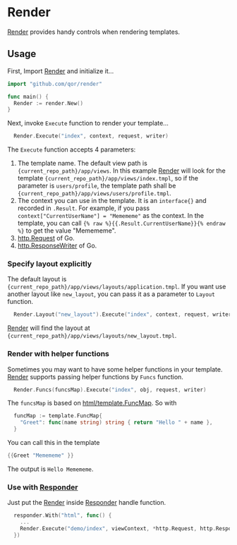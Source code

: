 # Render

[Render](https://github.com/qor/render) provides handy controls when rendering templates.

## Usage

First, Import [Render](https://github.com/qor/render) and initialize it...

```go
import "github.com/qor/render"

func main() {
  Render := render.New()
}
```

Next, invoke `Execute` function to render your template...

```go
  Render.Execute("index", context, request, writer)
```

The `Execute` function accepts 4 parameters:

1. The template name. The default view path is `{current_repo_path}/app/views`. In this example [Render](https://github.com/qor/render) will look for the template `{current_repo_path}/app/views/index.tmpl`, so if the parameter is `users/profile`, the template path shall be `{current_repo_path}/app/views/users/profile.tmpl`.
2. The context you can use in the template. It is an `interface{}` and recorded in `.Result`. For example, if you pass `context["CurrentUserName"] = "Memememe"` as the context. In the template, you can call `{% raw %}{{.Result.CurrentUserName}}{% endraw %}` to get the value "Memememe".
3. [http.Request](https://golang.org/pkg/net/http/#Request) of Go.
4. [http.ResponseWriter](https://golang.org/pkg/net/http/#ResponseWriter) of Go.

### Specify layout explicitly

The default layout is `{current_repo_path}/app/views/layouts/application.tmpl`. If you want use another layout like `new_layout`, you can pass it as a parameter to `Layout` function.

```go
  Render.Layout("new_layout").Execute("index", context, request, writer)
```

[Render](https://github.com/qor/render) will find the layout at `{current_repo_path}/app/views/layouts/new_layout.tmpl`.

### Render with helper functions

Sometimes you may want to have some helper functions in your template. [Render](https://github.com/qor/render) supports passing helper functions by `Funcs` function.

```go
  Render.Funcs(funcsMap).Execute("index", obj, request, writer)
```

The `funcsMap` is based on [html/template.FuncMap](https://golang.org/src/html/template/template.go?h=FuncMap#L305). So with

```go
  funcMap := template.FuncMap{
    "Greet": func(name string) string { return "Hello " + name },
  }
```

You can call this in the template

```go
{{Greet "Memememe" }}
```

The output is `Hello Memememe`.

### Use with [Responder](./responder.md)

Just put the [Render](https://github.com/qor/render) inside [Responder](./responder.md) handle function.

```go
  responder.With("html", func() {
    ...
    Render.Execute("demo/index", viewContext, *http.Request, http.ResponseWriter)
  })
```
